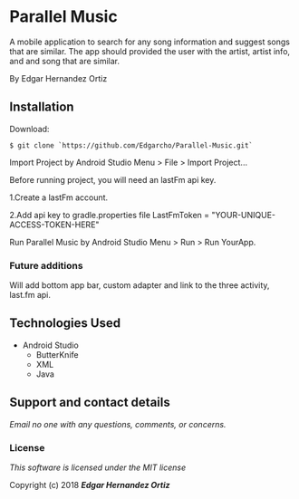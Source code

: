 # Parallel Music

A mobile application to search for any song information and suggest songs that are similar. The app should provided the user with the artist, artist info, and and song that are similar.

By Edgar Hernandez Ortiz

## Installation

Download:

    $ git clone `https://github.com/Edgarcho/Parallel-Music.git`

Import Project by Android Studio Menu > File > Import Project...

Before running project, you will need an lastFm api key.

  1.Create a lastFm account.

  2.Add api key to gradle.properties file LastFmToken = "YOUR-UNIQUE-ACCESS-TOKEN-HERE"

Run Parallel Music by Android Studio Menu > Run > Run YourApp.

### Future additions
Will add bottom app bar, custom adapter and link to the three activity, last.fm api.

## Technologies Used
  * Android Studio
    * ButterKnife
    * XML
    * Java

## Support and contact details

_Email no one with any questions, comments, or concerns._

### License

*This software is licensed under the MIT license*

Copyright (c) 2018 **_Edgar Hernandez Ortiz_**
